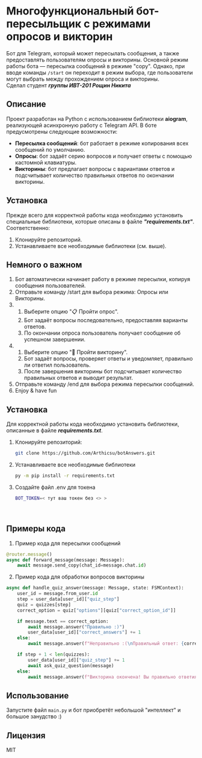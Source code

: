 # Многофункциональный бот-пересыльщик с режимами опросов и викторин

Бот для Telegram, который может пересылать сообщения, а также предоставлять пользователям опросы и викторины. Основной режим работы бота — пересылка сообщений в режиме "copy". Однако, при вводе команды `/start` он переходит в режим выбора, где пользователи могут выбрать между прохождением опроса и викторины. <br />
Сделал студент ___группы ИВТ-201 Рощин Никита___

## Описание
Проект разработан на Python с использованием библиотеки __aiogram__, реализующей асинхронную работу с Telegram API. В боте предусмотрены следующие возможности:
- **Пересылка сообщений**: бот работает в режиме копирования всех сообщений по умолчанию.
- **Опросы**: бот задаёт серию вопросов и получает ответы с помощью кастомной клавиатуры.
- **Викторины**: бот предлагает вопросы с вариантами ответов и подсчитывает количество правильных ответов по окончании викторины.

## Установка
Прежде всего для корректной работы кода необходимо установить специальные библиотеки, которые описаны в файле ___"requirements.txt"___.
Соответственно:
1. Клонируйте репозиторий.
2. Устанавливаете все необходимые библиотеки (см. выше).

## Немного о важном
1. Бот автоматически начинает работу в режиме пересылки, копируя сообщения пользователей.
2. Отправьте команду /start для выбора режима: Опросы или Викторины.
3. 
   1) Выберите опцию "📋 Пройти опрос". <br />
   2) Бот задаёт вопросы последовательно, предоставляя варианты ответов. 
   3) По окончании опроса пользователь получает сообщение об успешном завершении.
4. 
   1) Выберите опцию "🧠 Пройти викторину". <br />
   2) Бот задаёт вопросы, проверяет ответы и уведомляет, правильно ли ответил пользователь. <br />
   3) После завершения викторины бот подсчитывает количество правильных ответов и выводит результат.
5. Отправьте команду /end для выбора режима пересылки сообщений.
6. Enjoy & have fun

## Установка
Для корректной работы кода необходимо установить библиотеки, описанные в файле ___requirements.txt___.

1. Клонируйте репозиторий:
   ```bash
   git clone https://github.com/Arthicsu/botAnswers.git
2. Устанавливаете все необходимые библиотеки 
   ```bash
   py -m pip install -r requirements.txt
3. Создайте файл .env для токена
    ```bash 
    BOT_TOKEN=< тут ваш токен без <> >
<br />

## Примеры кода
1) Пример кода для пересылки сообщений
```python
@router.message()
async def forward_message(message: Message):
    await message.send_copy(chat_id=message.chat.id)
```

2) Пример кода для обработки вопросов викторины
```python
async def handle_quiz_answer(message: Message, state: FSMContext):
    user_id = message.from_user.id
    step = user_data[user_id]["quiz_step"]
    quiz = quizzes[step]
    correct_option = quiz["options"][quiz["correct_option_id"]]

    if message.text == correct_option:
        await message.answer("Правильно :)")
        user_data[user_id]["correct_answers"] += 1
    else:
        await message.answer(f"Неправильно :(\nПравильный ответ: {correct_option}")

    if step + 1 < len(quizzes):
        user_data[user_id]["quiz_step"] += 1
        await ask_quiz_question(message)
    else:
        await message.answer(f"Викторина окончена! Вы правильно ответили на {user_data[user_id]['correct_answers']} из {len(quizzes)} вопросов.", reply_markup=default_keyboard)

```

## Использование

Запустите файл `main.py` и бот приобретёт небольшой "интеллект" и большое занудство :)

## Лицензия
MIT
